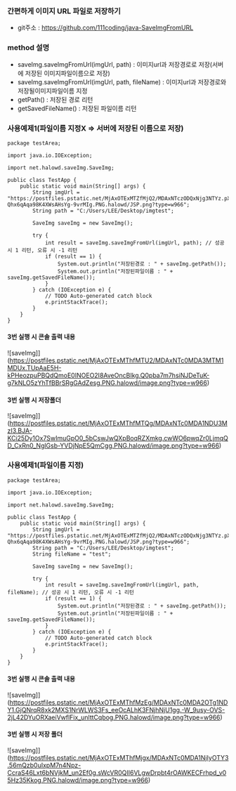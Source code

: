 ### 간편하게 이미지 URL 파일로 저장하기

- git주소 : <https://github.com/111coding/java-SaveImgFromURL>


### method 설명
- saveImg.saveImgFromUrl(imgUrl, path) : 이미지url과 저장경로로 저장(서버에 저장된 이미지파일이름으로 저장)
- saveImg.saveImgFromUrl(imgUrl, path, fileName) : 이미지url과 저장경로와 저장될이미지파일이름 지정
- getPath() : 저장된 경로 리턴
- getSavedFileName() : 저장된 파일이름 리턴



### 사용예제1(파일이름 지정X => 서버에 저장된 이름으로 저장)
```{.java}
package testArea;

import java.io.IOException;

import net.halowd.saveImg.SaveImg;

public class TestApp {
	public static void main(String[] args) {
		String imgUrl = "https://postfiles.pstatic.net/MjAxOTExMTZfMjQ2/MDAxNTczODQxNjg3NTYz.pXFjEQ3P8_uFgacA25iqWl0GnjCMQlpmbOvq4DS38AQg.6DIhw7fyF2fGYnWq-Qhx6qAqa98K4XWsAHsYg-9vrMIg.PNG.halowd/JSP.png?type=w966";
		String path = "C:/Users/LEE/Desktop/imgtest";

		SaveImg saveImg = new SaveImg();

		try {
			int result = saveImg.saveImgFromUrl(imgUrl, path); // 성공 시 1 리턴, 오류 시 -1 리턴
			if (result == 1) {
				System.out.println("저장된경로 : " + saveImg.getPath());
				System.out.println("저장된파일이름 : " + saveImg.getSavedFileName());
			}
		} catch (IOException e) {
			// TODO Auto-generated catch block
			e.printStackTrace();
		}
	}
}

```
#### 3번 실행 시 콘솔 출력 내용
![saveImg]](https://postfiles.pstatic.net/MjAxOTExMThfMTU2/MDAxNTc0MDA3MTM1MDUx.TUpAaE5H-kPHeozpuPBQdQmoE0INOEO2I8AveOncBIkg.Q0pba7m7hsiNJDeTuK-g7kNLO5zYhTfBBrSRgGAdZesg.PNG.halowd/image.png?type=w966)

#### 3번 실행 시 저장폴더
![saveImg]](https://postfiles.pstatic.net/MjAxOTExMThfMTQg/MDAxNTc0MDA1NDU3MzI3.BJA-KCi25Dy1Ox7SwImuGpO0_5bCswJwQXpBoqRZXmkg.cwWO6pwqZr0LjmqQD_CxRn0_NglGsb-YVDjNpE5QmCgg.PNG.halowd/image.png?type=w966)


### 사용예제1(파일이름 지정)
```{.java}
package testArea;

import java.io.IOException;

import net.halowd.saveImg.SaveImg;

public class TestApp {
	public static void main(String[] args) {
		String imgUrl = "https://postfiles.pstatic.net/MjAxOTExMTZfMjQ2/MDAxNTczODQxNjg3NTYz.pXFjEQ3P8_uFgacA25iqWl0GnjCMQlpmbOvq4DS38AQg.6DIhw7fyF2fGYnWq-Qhx6qAqa98K4XWsAHsYg-9vrMIg.PNG.halowd/JSP.png?type=w966";
		String path = "C:/Users/LEE/Desktop/imgtest";
		String fileName = "test";

		SaveImg saveImg = new SaveImg();

		try {
			int result = saveImg.saveImgFromUrl(imgUrl, path, fileName); // 성공 시 1 리턴, 오류 시 -1 리턴
			if (result == 1) {
				System.out.println("저장된경로 : " + saveImg.getPath());
				System.out.println("저장된파일이름 : " + saveImg.getSavedFileName());
			}
		} catch (IOException e) {
			// TODO Auto-generated catch block
			e.printStackTrace();
		}
	}
}

```

#### 3번 실행 시 콘솔 출력 내용
![saveImg]](https://postfiles.pstatic.net/MjAxOTExMThfMzEg/MDAxNTc0MDA2OTg1NDY1.GjQNrqR8xk2MXS1NrWLWS3Fs_eeOcALhK3FNjhNjU1gg.-W_9usy-OVS-2jL42DYuORXaeiVwflFix_unlttCqbog.PNG.halowd/image.png?type=w966)

#### 3번 실행 시 저장 폴더
![saveImg]](https://postfiles.pstatic.net/MjAxOTExMThfMjgx/MDAxNTc0MDA1NjIyOTY3.56mQzb0uIxpM7n4Npz-CcraS46Lxt6bNVjkM_un2Ef0g.sWcVR0QII6VLgwDrpbt4rOAWKECFrhpd_v05Hz35Kkog.PNG.halowd/image.png?type=w966)

